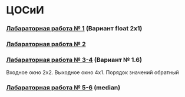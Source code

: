 # ЦОСиИ 
### [Лабараторная работа № 1](https://github.com/andrejHurynovic/bsuirLabs/tree/main/term6/АВП/АВП%2C%20ЛР%20№%201) (Вариант float 2x1)
### [Лабараторная работа № 2](https://github.com/andrejHurynovic/bsuirLabs/tree/main/term6/АВП/АВП%2C%20ЛР%20№%202) 
### [Лабараторная работа № 3-4](https://github.com/andrejHurynovic/bsuirLabs/tree/main/term6/АВП/АВП%2C%20ЛР%20№%203-4) (Вариант № 1.6)
 Входное окно 2x2. Выходное окно 4x1. Порядок значений обратный
### [Лабараторная работа № 5-6](https://github.com/andrejHurynovic/bsuirLabs/tree/main/term6/АВП/АВП%2C%20ЛР%20№%205-6) (median)
